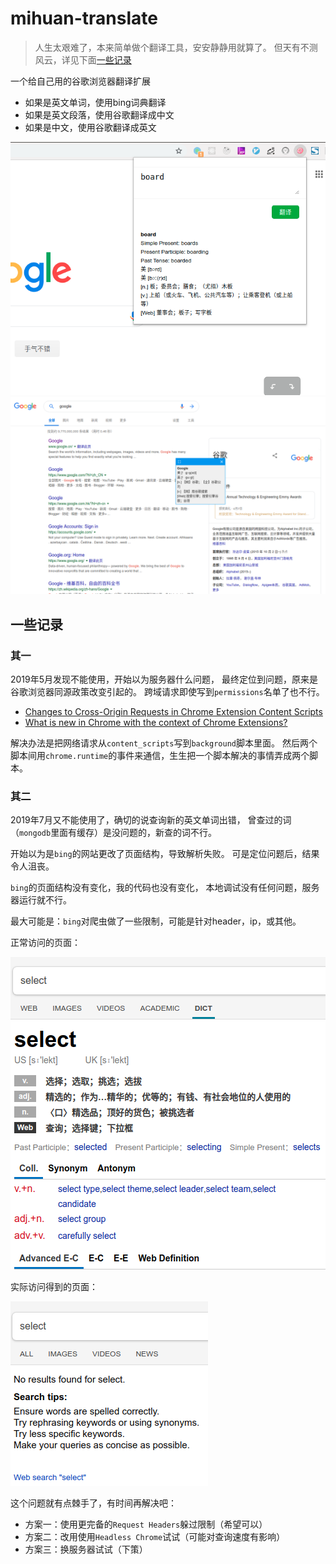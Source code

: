 # mihuan-translate

> 人生太艰难了，本来简单做个翻译工具，安安静静用就算了。
> 但天有不测风云，详见下面[一些记录](#其二)

一个给自己用的谷歌浏览器翻译扩展

- 如果是英文单词，使用bing词典翻译
- 如果是英文段落，使用谷歌翻译成中文
- 如果是中文，使用谷歌翻译成英文

![截图0](./src0.png)
![截图](./src.png)

## 一些记录

### 其一

2019年5月发现不能使用，开始以为服务器什么问题，
最终定位到问题，原来是谷歌浏览器同源政策改变引起的。
跨域请求即使写到`permissions`名单了也不行。

- [Changes to Cross-Origin Requests in Chrome Extension Content Scripts](https://www.chromium.org/Home/chromium-security/extension-content-script-fetches)
- [What is new in Chrome with the context of Chrome Extensions?](https://medium.com/aviabird/handling-cross-origin-fetches-in-chrome-extensions-for-chrome-73-98a094052b7f)

解决办法是把网络请求从`content_scripts`写到`background`脚本里面。
然后两个脚本间用`chrome.runtime`的事件来通信，生生把一个脚本解决的事情弄成两个脚本。

### 其二

2019年7月又不能使用了，确切的说查询新的英文单词出错，
曾查过的词（`mongodb`里面有缓存）是没问题的，新查的词不行。

开始以为是`bing`的网站更改了页面结构，导致解析失败。
可是定位问题后，结果令人沮丧。

`bing`的页面结构没有变化，我的代码也没有变化，
本地调试没有任何问题，服务器运行就不行。

最大可能是：`bing`对爬虫做了一些限制，可能是针对header，ip，或其他。

正常访问的页面：

![正常访问的页面](./bing1.png)

实际访问得到的页面：

![实际访问得到的页面](./bing2.png)

这个问题就有点棘手了，有时间再解决吧：

- 方案一：使用更完备的`Request Headers`躲过限制（希望可以）
- 方案二：改用使用`Headless Chrome`试试（可能对查询速度有影响）
- 方案三：换服务器试试（下策）
